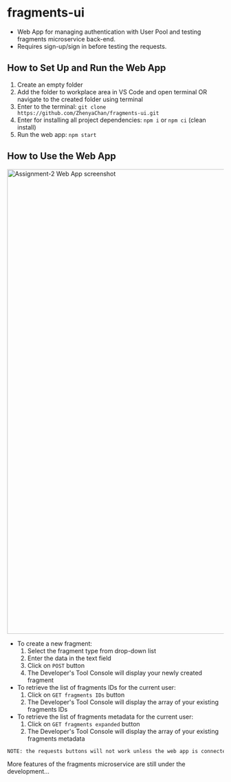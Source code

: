 # fragments-ui

- Web App for managing authentication with User Pool and testing fragments microservice back-end.
- Requires sign-up/sign in before testing the requests.

## How to Set Up and Run the Web App

1. Create an empty folder
2. Add the folder to workplace area in VS Code and open terminal OR navigate to the created folder using terminal
3. Enter to the terminal:
   `git clone https://github.com/ZhenyaChan/fragments-ui.git`
4. Enter for installing all project dependencies: `npm i` or `npm ci` (clean install) 
5. Run the web app: `npm start`

## How to Use the Web App

<img width="1080" alt="Assignment-2 Web App screenshot" src="https://user-images.githubusercontent.com/75372029/201751179-a2e2b375-edb1-4465-a492-0449d7215178.png">

- To create a new fragment:
   1. Select the fragment type from drop-down list
   2. Enter the data in the text field
   3. Click on `POST` button
   4. The Developer's Tool Console will display your newly created fragment
- To retrieve the list of fragments IDs for the current user:
   1. Click on `GET fragments IDs` button
   2. The Developer's Tool Console will display the array of your existing fragments IDs
- To retrieve the list of fragments metadata for the current user:
   1. Click on `GET fragments expanded` button
   2. The Developer's Tool Console will display the array of your existing fragments metadata

```sh
NOTE: the requests buttons will not work unless the web app is connected to the server URL inside .env file
```

More features of the fragments microservice are still under the development...